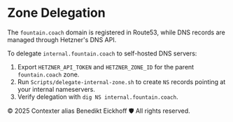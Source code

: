 # Zone Delegation

The `fountain.coach` domain is registered in Route53, while DNS records are managed through Hetzner's DNS API.

To delegate `internal.fountain.coach` to self-hosted DNS servers:

1. Export `HETZNER_API_TOKEN` and `HETZNER_ZONE_ID` for the parent `fountain.coach` zone.
2. Run `Scripts/delegate-internal-zone.sh` to create `NS` records pointing at your internal nameservers.
3. Verify delegation with `dig NS internal.fountain.coach`.

© 2025 Contexter alias Benedikt Eickhoff 🛡️ All rights reserved.
